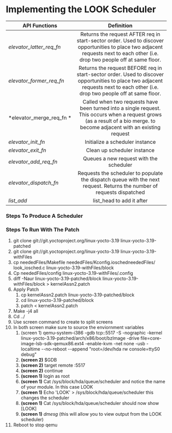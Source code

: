 # Implementing the LOOK Scheduler
| API Functions        | Definition  |
| ------------- |:-------------:| 
| *elevator_latter_req_fn*      | Returns the request AFTER req in start-sector order. Used to discover opportunities to place two adjacent requests next to each other (i.e. drop two people off at same floor. | 
| *elevator_former_req_fn*      | Returns the request BEFORE req in start-sector order. Used to discover opportunities to place two adjacent requests next to each other (i.e. drop two people off at same floor. |  
| *elevator_merge_req_fn * 		| Called when two requests have been turned into a single request. This occurs when a request grows (as a result of a bio merge. to become adjacent with an existing request |
| *elevator_init_fn*			| Initialize a scheduler instance |
| *elevator_exit_fn*			| Clean up scheduler instance |
| *elevator_add_req_fn*			| Queues a new request with the scheduler |
| *elevator_dispatch_fn*		| Requests the scheduler to populate the dispatch queue with the next request. Returns the number of requests dispatched |
| *list_add*					| list_head to add it after |

### Steps To Produce A Scheduler

### Steps To Run With The Patch
1. git clone git://git.yoctoproject.org/linux-yocto-3.19  linux-yocto-3.19-patched
2. git clone git://git.yoctoproject.org/linux-yocto-3.19  linux-yocto-3.19-withFiles
3. cp  neededFiles/Makefile neededFiles/Kconfig.ioschedneededFiles/ look_iosched.c linux-yocto-3.19-withFiles/block
4. Cp neededFiles/config  linux-yocto-3.19-withFiles/.config
5. diff -Naur linux-yocto-3.19-patched/block   linux-yocto-3.19-withFiles/block > kernelAssn2.patch
6. Apply Patch
	1. cp kernelAssn2.patch  linux-yocto-3.19-patched/block 
	2. cd linux-yocto-3.19-patched/block 
	3. patch < kernelAssn2.patch
7. Make -j4 all
8. Cd ../
9. Use screen command to create to split screens
10. In both screen make sure to source the enviornment variables
	1. (screen 1) qemu-system-i386 -gdb tcp::5517 -S -nographic -kernel linux-yocto-3.19-patched/arch/x86/boot/bzImage -drive file=core-image-lsb-sdk-qemux86.ext4 -enable-kvm -net none -usb -localtime --no-reboot 	--append "root=/dev/hda rw console=ttyS0 debug"
	2. __(screen 2)__ $GDB
	3. __(screen 2)__ target remote :5517
	4. __(screen 2)__ continue
	5. __(screen 1)__ login as root
	6. __(screen 1)__ Cat /sys/block/hda/queue/scheduler and notice the name of your module. In this case LOOK
	7. __(screen 1)__ Echo 'LOOK' > /sys/block/hda/queue/scheduler this changes the scheduler
	8. __(screen 1)__ Cat /sys/block/hda/queue/scheduler should now show [LOOK]
	9. __(screen 1)__ *dmesg* (this will allow you to view output from the LOOK scheduler)
11. Reboot to stop qemu
